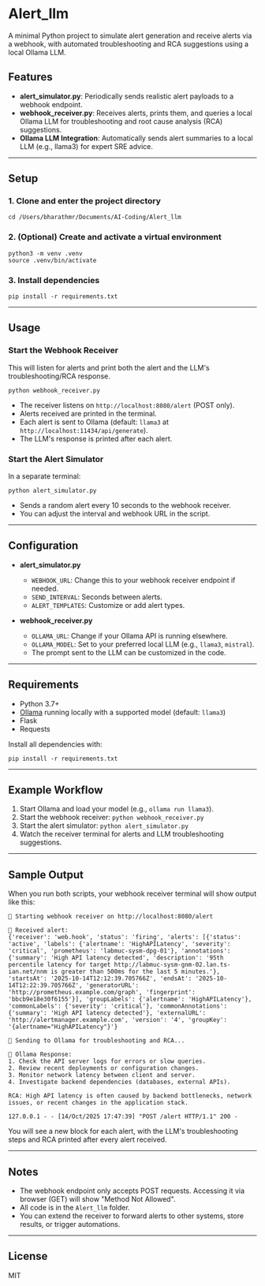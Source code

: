 # Alert_llm

A minimal Python project to simulate alert generation and receive alerts via a webhook, with automated troubleshooting and RCA suggestions using a local Ollama LLM.

## Features
- **alert_simulator.py**: Periodically sends realistic alert payloads to a webhook endpoint.
- **webhook_receiver.py**: Receives alerts, prints them, and queries a local Ollama LLM for troubleshooting and root cause analysis (RCA) suggestions.
- **Ollama LLM Integration**: Automatically sends alert summaries to a local LLM (e.g., llama3) for expert SRE advice.

---

## Setup

### 1. Clone and enter the project directory
```
cd /Users/bharathmr/Documents/AI-Coding/Alert_llm
```

### 2. (Optional) Create and activate a virtual environment
```
python3 -m venv .venv
source .venv/bin/activate
```

### 3. Install dependencies
```
pip install -r requirements.txt
```

---

## Usage

### Start the Webhook Receiver
This will listen for alerts and print both the alert and the LLM's troubleshooting/RCA response.

```
python webhook_receiver.py
```

- The receiver listens on `http://localhost:8080/alert` (POST only).
- Alerts received are printed in the terminal.
- Each alert is sent to Ollama (default: `llama3` at `http://localhost:11434/api/generate`).
- The LLM's response is printed after each alert.

### Start the Alert Simulator
In a separate terminal:

```
python alert_simulator.py
```

- Sends a random alert every 10 seconds to the webhook receiver.
- You can adjust the interval and webhook URL in the script.

---

## Configuration

- **alert_simulator.py**
  - `WEBHOOK_URL`: Change this to your webhook receiver endpoint if needed.
  - `SEND_INTERVAL`: Seconds between alerts.
  - `ALERT_TEMPLATES`: Customize or add alert types.

- **webhook_receiver.py**
  - `OLLAMA_URL`: Change if your Ollama API is running elsewhere.
  - `OLLAMA_MODEL`: Set to your preferred local LLM (e.g., `llama3`, `mistral`).
  - The prompt sent to the LLM can be customized in the code.

---

## Requirements
- Python 3.7+
- [Ollama](https://ollama.com/) running locally with a supported model (default: `llama3`)
- Flask
- Requests

Install all dependencies with:
```
pip install -r requirements.txt
```

---

## Example Workflow
1. Start Ollama and load your model (e.g., `ollama run llama3`).
2. Start the webhook receiver: `python webhook_receiver.py`
3. Start the alert simulator: `python alert_simulator.py`
4. Watch the receiver terminal for alerts and LLM troubleshooting suggestions.

---

## Sample Output

When you run both scripts, your webhook receiver terminal will show output like this:

```
🔔 Starting webhook receiver on http://localhost:8080/alert

🚨 Received alert:
{'receiver': 'web.hook', 'status': 'firing', 'alerts': [{'status': 'active', 'labels': {'alertname': 'HighAPILatency', 'severity': 'critical', 'prometheus': 'labmuc-sysm-dpg-01'}, 'annotations': {'summary': 'High API latency detected', 'description': '95th percentile latency for target http://labmuc-sysm-gnm-02.lan.ts-ian.net/nnm is greater than 500ms for the last 5 minutes.'}, 'startsAt': '2025-10-14T12:12:39.705766Z', 'endsAt': '2025-10-14T12:22:39.705766Z', 'generatorURL': 'http://prometheus.example.com/graph', 'fingerprint': 'bbcb9e18e30f6155'}], 'groupLabels': {'alertname': 'HighAPILatency'}, 'commonLabels': {'severity': 'critical'}, 'commonAnnotations': {'summary': 'High API latency detected'}, 'externalURL': 'http://alertmanager.example.com', 'version': '4', 'groupKey': '{alertname="HighAPILatency"}'}

🤖 Sending to Ollama for troubleshooting and RCA...

🧠 Ollama Response:
1. Check the API server logs for errors or slow queries.
2. Review recent deployments or configuration changes.
3. Monitor network latency between client and server.
4. Investigate backend dependencies (databases, external APIs).

RCA: High API latency is often caused by backend bottlenecks, network issues, or recent changes in the application stack.

127.0.0.1 - - [14/Oct/2025 17:47:39] "POST /alert HTTP/1.1" 200 -
```

You will see a new block for each alert, with the LLM's troubleshooting steps and RCA printed after every alert received.

---

## Notes
- The webhook endpoint only accepts POST requests. Accessing it via browser (GET) will show "Method Not Allowed".
- All code is in the `Alert_llm` folder.
- You can extend the receiver to forward alerts to other systems, store results, or trigger automations.

---

## License
MIT
